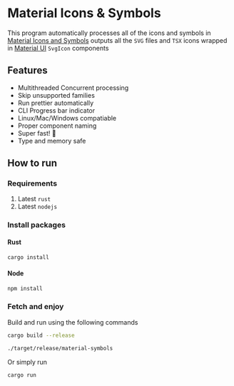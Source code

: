 # Material Icons & Symbols

This program automatically processes all of the icons and symbols in [Material Icons and Symbols](https://fonts.google.com/icons) outputs all the `SVG` files and `TSX` icons wrapped in [Material UI](https://mui.com/) `SvgIcon` components

## Features

- Multithreaded Concurrent processing
- Skip unsupported families
- Run prettier automatically
- CLI Progress bar indicator
- Linux/Mac/Windows compatiable
- Proper component naming
- Super fast! 🚀
- Type and memory safe

## How to run

### Requirements

1. Latest `rust`
2. Latest `nodejs`

### Install packages

#### Rust

```bash
cargo install
```

#### Node

```bash
npm install
```

### Fetch and enjoy

Build and run using the following commands

```bash
cargo build --release
```

```bash
./target/release/material-symbols
```

Or simply run

```bash
cargo run
```
